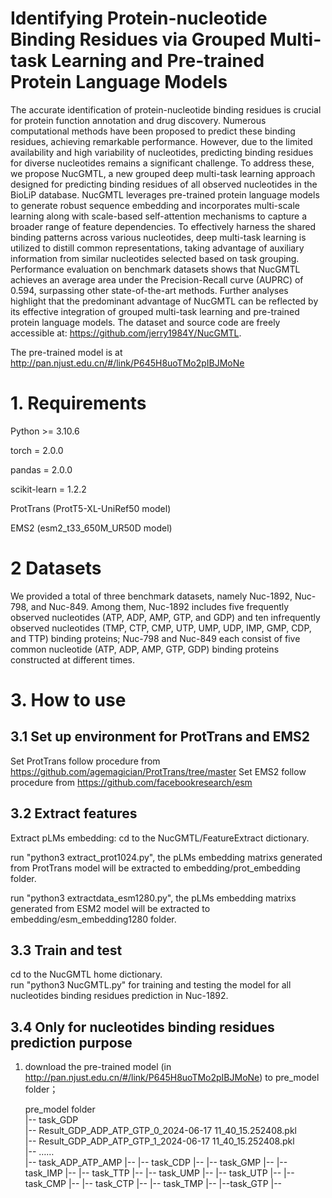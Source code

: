 # Identifying Protein-nucleotide Binding Residues via Grouped Multi-task Learning and Pre-trained Protein Language Models

The accurate identification of protein-nucleotide binding residues is crucial for protein function annotation and drug discovery. Numerous computational methods have been proposed to predict these binding residues, achieving remarkable performance. However, due to the limited availability and high variability of nucleotides, predicting binding residues for diverse nucleotides remains a significant challenge. To address these, we propose NucGMTL, a new grouped deep multi-task learning approach designed for predicting binding residues of all observed nucleotides in the BioLiP database. NucGMTL leverages pre-trained protein language models to generate robust sequence embedding and incorporates multi-scale learning along with scale-based self-attention mechanisms to capture a broader range of feature dependencies. To effectively harness the shared binding patterns across various nucleotides, deep multi-task learning is utilized to distill common representations, taking advantage of auxiliary information from similar nucleotides selected based on task grouping. Performance evaluation on benchmark datasets shows that NucGMTL achieves an average area under the Precision-Recall curve (AUPRC) of 0.594, surpassing other state-of-the-art methods. Further analyses highlight that the predominant advantage of NucGMTL can be reflected by its effective integration of grouped multi-task learning and pre-trained protein language models. The dataset and source code are freely accessible at: https://github.com/jerry1984Y/NucGMTL.

The pre-trained model is at http://pan.njust.edu.cn/#/link/P645H8uoTMo2pIBJMoNe

# 1. Requirements
Python >= 3.10.6

torch = 2.0.0

pandas = 2.0.0

scikit-learn = 1.2.2

ProtTrans (ProtT5-XL-UniRef50 model)

EMS2 (esm2_t33_650M_UR50D model) 

# 2 Datasets
We provided a total of three benchmark datasets, namely Nuc-1892, Nuc-798, and Nuc-849. Among them,  Nuc-1892 includes five frequently observed nucleotides (ATP, ADP, AMP, GTP, and GDP) and ten infrequently observed nucleotides (TMP, CTP, CMP, UTP, UMP, UDP, IMP, GMP, CDP, and TTP) binding proteins; Nuc-798 and Nuc-849 each consist of five common nucleotide (ATP, ADP, AMP, GTP, GDP) binding proteins constructed at different times.

# 3. How to use
## 3.1 Set up environment for ProtTrans and EMS2
Set ProtTrans follow procedure from https://github.com/agemagician/ProtTrans/tree/master
Set EMS2 follow procedure from https://github.com/facebookresearch/esm


## 3.2 Extract features
Extract pLMs embedding: cd to the NucGMTL/FeatureExtract dictionary.


run "python3 extract_prot1024.py", the pLMs embedding matrixs generated from ProtTrans model will be extracted to embedding/prot_embedding folder.


run "python3 extractdata_esm1280.py", the pLMs embedding matrixs generated from ESM2 model will be extracted to embedding/esm_embedding1280 folder.

## 3.3 Train and test
cd to the NucGMTL home dictionary.  
run "python3 NucGMTL.py" for training and testing the model for all nucleotides binding residues prediction in Nuc-1892.  
 

## 3.4 Only for nucleotides binding residues prediction purpose
1. download the pre-trained model (in http://pan.njust.edu.cn/#/link/P645H8uoTMo2pIBJMoNe) to pre_model folder；
 
   pre_model folder   
   |--   task_GDP   
      |--   Result_GDP_ADP_ATP_GTP_0_2024-06-17 11_40_15.252408.pkl   
      |--  Result_GDP_ADP_ATP_GTP_1_2024-06-17 11_40_15.252408.pkl   
      |--  ……   
   |--  task_ADP_ATP_AMP
      |--
   |--  task_CDP
      |--
   |--  task_GMP
      |--
   |--  task_IMP
      |--
   |--  task_TTP
      |--
   |--  task_UMP
      |--
   |--  task_UTP
      |--
   |--  task_CMP
      |--
   |--  task_CTP
      |--
   |--  task_TMP
      |--
   |--task_GTP
      |--
   
   
